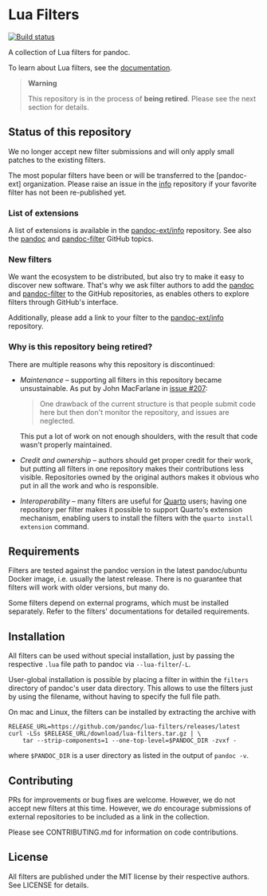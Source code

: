 # Lua Filters

[![Build status][CI badge]][GitHub Actions]

[CI badge]: https://img.shields.io/github/actions/workflow/status/pandoc/lua-filters/ci.yaml?branch=main&logo=github
[GitHub Actions]: https://github.com/pandoc/lua-filters/actions

A collection of Lua filters for pandoc.

To learn about Lua filters, see the [documentation].

[documentation]: http://pandoc.org/lua-filters.html

> **Warning**
>
> This repository is in the process of **being retired**. Please
> see the next section for details.

## Status of this repository

We no longer accept new filter submissions and will only apply
small patches to the existing filters.

The most popular filters have been or will be transferred to the
[pandoc-ext] organization. Please raise an issue in the
[info][pandoc-ext/info] repository if your favorite filter has not
been re-published yet.

### List of extensions

A list of extensions is available in the [pandoc-ext/info]
repository. See also the [pandoc][topic-pandoc] and
[pandoc-filter][topic-pandoc-filter] GitHub topics.

### New filters

We want the ecosystem to be distributed, but also try to make it
easy to discover new software. That's why we ask filter authors to
add the [pandoc][topic-pandoc] and
[pandoc-filter][topic-pandoc-filter] to the GitHub repositories,
as enables others to explore filters through GitHub's interface.

Additionally, please add a link to your filter to the
[pandoc-ext/info] repository.

[topic-pandoc]: https://github.com/topics/pandoc-filter
[topic-pandoc-filter]: https://github.com/topics/pandoc-filter
[pandoc-ext/info]: https://github.com/pandoc-ext/info

### Why is this repository being retired?

There are multiple reasons why this repository is discontinued:

- *Maintenance* – supporting all filters in this repository became
  unsustainable. As put by John MacFarlane in [issue #207]:

  > One drawback of the current structure is that people submit
  > code here but then don't monitor the repository, and issues
  > are neglected.

  This put a lot of work on not enough shoulders, with the result
  that code wasn't properly maintained.

- *Credit and ownership* – authors should get proper credit for
  their work, but putting all filters in one repository makes
  their contributions less visible. Repositories owned by the
  original authors makes it obvious who put in all the work and
  who is responsible.

- *Interoperability* – many filters are useful for [Quarto] users;
  having one repository per filter makes it possible to support
  Quarto's extension mechanism, enabling users to install the
  filters with the `quarto install extension` command.

[issue #207]: https://github.com/pandoc/lua-filters/issues/207
[Quarto]: https://quarto.org/

Requirements
------------

Filters are tested against the pandoc version in the latest
pandoc/ubuntu Docker image, i.e. usually the latest release. There
is no guarantee that filters will work with older versions, but
many do.

Some filters depend on external programs, which must be installed
separately. Refer to the filters' documentations for detailed
requirements.

Installation
------------

All filters can be used without special installation, just by
passing the respective `.lua` file path to pandoc via
`--lua-filter`/`-L`.

User-global installation is possible by placing a filter in within
the `filters` directory of pandoc's user data directory. This
allows to use the filters just by using the filename, without
having to specify the full file path.

On mac and Linux, the filters can be installed by extracting the
archive with

    RELEASE_URL=https://github.com/pandoc/lua-filters/releases/latest
    curl -LSs $RELEASE_URL/download/lua-filters.tar.gz | \
        tar --strip-components=1 --one-top-level=$PANDOC_DIR -zvxf -

where `$PANDOC_DIR` is a user directory as listed in the output of
`pandoc -v`.

Contributing
------------

PRs for improvements or bug fixes are welcome. However, we do not
accept new filters at this time. However, we *do* encourage
submissions of external repositories to be included as a link in
the collection.

Please see CONTRIBUTING.md for information on code contributions.

License
-------

All filters are published under the MIT license by their
respective authors. See LICENSE for details.

[Lua style guide]: https://github.com/hslua/lua-style-guide

